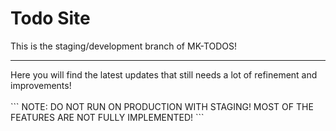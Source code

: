 # Todo Site
This is the staging/development branch of MK-TODOS!<br>
<hr>
Here you will find the latest updates that still needs a lot of refinement and improvements!
<br><br>
```
NOTE: DO NOT RUN ON PRODUCTION WITH STAGING! MOST OF THE FEATURES ARE NOT FULLY IMPLEMENTED!
```
